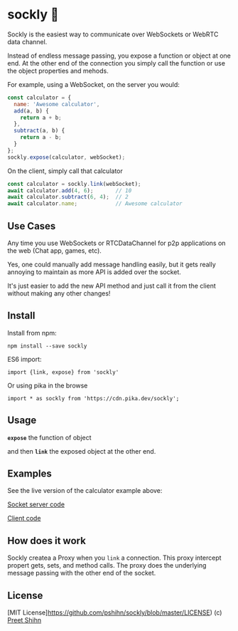 # sockly 🧦

Sockly is the easiest way to communicate over WebSockets or WebRTC data channel. 

Instead of endless message passing, you expose a function or object at one end. At the other end of the connection you simply call the function or use the object properties and mehods. 

For example, using a WebSocket, on the server you would:

```javascript
const calculator = {
  name: 'Awesome calculator',
  add(a, b) {
    return a + b;
  },
  subtract(a, b) {
    return a - b;
  }
};
sockly.expose(calculator, webSocket);
```

On the client, simply call that calculator
```javascript
const calculator = sockly.link(webSocket);
await calculator.add(4, 6);       // 10
await calculator.subtract(6, 4);  // 2
await calculator.name;            // Awesome calculator
```

## Use Cases

Any time you use WebSockets or RTCDataChannel for p2p applications on the web (Chat app, games, etc). 

Yes, one could manually add message handling easily, but it gets really annoying to maintain as more API is added over the socket. 

It's just easier to add the new API method and just call it from the client without making any other changes!

## Install

Install from npm:
```
npm install --save sockly
```
ES6 import:
```
import {link, expose} from 'sockly'
```

Or using pika in the browse
```
import * as sockly from 'https://cdn.pika.dev/sockly';
```

## Usage

**`expose`** the function of object 

and then **`link`** the exposed object at the other end. 

## Examples

See the live version of the calculator example above:

[Socket server code](https://glitch.com/edit/#!/sockly-basic-server)

[Client code](https://glitch.com/edit/#!/sockly-basic-client)

## How does it work

Sockly createa a Proxy when you `link` a connection. This proxy intercept propert gets, sets, and method calls. The proxy does the underlying message passing with the other end of the socket. 

## License
[MIT License]https://github.com/pshihn/sockly/blob/master/LICENSE) (c) [Preet Shihn](https://twitter.com/preetster)
